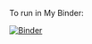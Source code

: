 To run in My Binder:

[![Binder](https://mybinder.org/badge_logo.svg)](https://mybinder.org/v2/gh/gobaRules/Test/master?filepath=volcanoes%2FVolcanoes%20from%20Space.ipynb)
